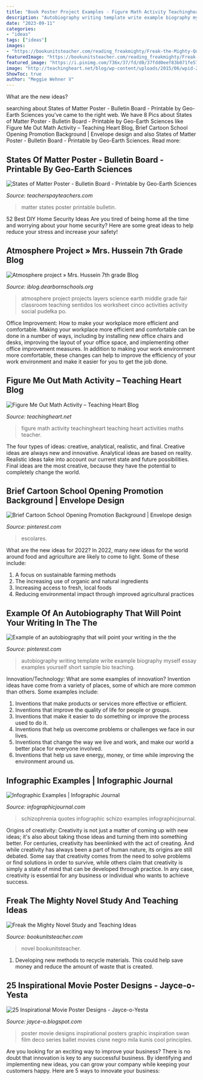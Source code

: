 ```yaml
---
title: "Book Poster Project Examples - Figure Math Activity Teachingheart Teaching Heart Activities Maths Teacher"
description: "Autobiography writing template write example biography myself essay examples yourself short sample bio teaching"
date: "2023-09-11"
categories:
- "ideas"
tags: ["ideas"]
images:
- "https://bookunitsteacher.com/reading_freakmighty/Freak-the-Mighty-Questions.png"
featuredImage: "https://bookunitsteacher.com/reading_freakmighty/Freak-the-Mighty-Questions.png"
featured_image: "https://i.pinimg.com/736x/37/fd/d0/37fdd0eef83b071fe5770518ba1630fd.jpg"
image: "http://teachingheart.net/blog/wp-content/uploads/2015/06/wpid-20150521_132808-e1434543988547.jpg"
ShowToc: true
author: "Meggie Wehner V"
---
```



What are the new ideas?
 

	

		
searching about States of Matter Poster - Bulletin Board - Printable by Geo-Earth Sciences you've came to the right web. We have 8 Pics about States of Matter Poster - Bulletin Board - Printable by Geo-Earth Sciences like Figure Me Out Math Activity – Teaching Heart Blog, Brief Cartoon School Opening Promotion Background | Envelope design and also States of Matter Poster - Bulletin Board - Printable by Geo-Earth Sciences. Read more:
		
    
## States Of Matter Poster - Bulletin Board - Printable By Geo-Earth Sciences

<img loading=lazy src="https://ecdn.teacherspayteachers.com/thumbitem/States-of-Matter-Poster-Bulletin-Board-Printable-2735681-1500873533/original-2735681-1.jpg" onerror="this.onerror=null;this.src='https://tse1.mm.bing.net/th?id=OIP.CAOlgIRSByJv0ZXMIJLNNQAAAA&amp;pid=15.1';" alt="States of Matter Poster - Bulletin Board - Printable by Geo-Earth Sciences">

_Source: teacherspayteachers.com_

>matter states poster printable bulletin. 

	

52 Best DIY Home Security Ideas
Are you tired of being home all the time and worrying about your home security? Here are some great ideas to help reduce your stress and increase your safety!

    
## Atmosphere Project » Mrs. Hussein 7th Grade Blog

<img loading=lazy src="http://iblog.dearbornschools.org/husseih/wp-content/uploads/sites/883/2016/04/atmosphere-project1.jpg" onerror="this.onerror=null;this.src='https://tse3.mm.bing.net/th?id=OIP.AyN9x4lxzWbo6c8mhEBNNgAAAA&amp;pid=15.1';" alt="Atmosphere project » Mrs. Hussein 7th grade Blog">

_Source: iblog.dearbornschools.org_

>atmosphere project projects layers science earth middle grade fair classroom teaching sentidos los worksheet cinco activities activity social pudełka po. 

	

Office Improvement: How to make your workplace more efficient and comfortable.
Making your workplace more efficient and comfortable can be done in a number of ways, including by installing new office chairs and desks, improving the layout of your office space, and implementing other office improvement measures. In addition to making your work environment more comfortable, these changes can help to improve the efficiency of your work environment and make it easier for you to get the job done.

    
## Figure Me Out Math Activity – Teaching Heart Blog

<img loading=lazy src="http://teachingheart.net/blog/wp-content/uploads/2015/06/wpid-20150521_132808-e1434543988547.jpg" onerror="this.onerror=null;this.src='https://tse2.mm.bing.net/th?id=OIP.3aUussu2KLW2FtllJg1uQQHaNK&amp;pid=15.1';" alt="Figure Me Out Math Activity – Teaching Heart Blog">

_Source: teachingheart.net_

>figure math activity teachingheart teaching heart activities maths teacher. 

	

The four types of ideas: creative, analytical, realistic, and final.
Creative ideas are always new and innovative. Analytical ideas are based on reality. Realistic ideas take into account our current state and future possibilities. Final ideas are the most creative, because they have the potential to completely change the world.

    
## Brief Cartoon School Opening Promotion Background | Envelope Design

<img loading=lazy src="https://i.pinimg.com/736x/06/0b/c9/060bc9a047ace200861cee56ba227d15.jpg" onerror="this.onerror=null;this.src='https://tse1.mm.bing.net/th?id=OIP.yegg8sMpRChykGIseGYvWAHaLH&amp;pid=15.1';" alt="Brief Cartoon School Opening Promotion Background | Envelope design">

_Source: pinterest.com_

>escolares. 

	

What are the new ideas for 2022?
In 2022, many new ideas for the world around food and agriculture are likely to come to light. Some of these include: 
1. A focus on sustainable farming methods 
2. The increasing use of organic and natural ingredients 
3. Increasing access to fresh, local foods 
4. Reducing environmental impact through improved agricultural practices 

    
## Example Of An Autobiography That Will Point Your Writing In The The

<img loading=lazy src="https://i.pinimg.com/736x/37/fd/d0/37fdd0eef83b071fe5770518ba1630fd.jpg" onerror="this.onerror=null;this.src='https://tse4.mm.bing.net/th?id=OIP.E8l09AGu3rSf98duK4JA0gHaKe&amp;pid=15.1';" alt="Example of an autobiography that will point your writing in the the">

_Source: pinterest.com_

>autobiography writing template write example biography myself essay examples yourself short sample bio teaching. 

	

Innovation/Technology: What are some examples of innovation?
Invention ideas have come from a variety of places, some of which are more common than others. Some examples include:
1. Inventions that make products or services more effective or efficient. 
2. Inventions that improve the quality of life for people or groups. 
3. Inventions that make it easier to do something or improve the process used to do it. 
4. Inventions that help us overcome problems or challenges we face in our lives. 
5. Inventions that change the way we live and work, and make our world a better place for everyone involved. 
6. Inventions that help us save energy, money, or time while improving the environment around us.

    
## Infographic Examples | Infographic Journal

<img loading=lazy src="https://infographicjournal.com/images/gallery/schizophrenia.jpg" onerror="this.onerror=null;this.src='https://tse3.mm.bing.net/th?id=OIP.SYg7smP2X1uimncPK_tfdAHaEo&amp;pid=15.1';" alt="Infographic Examples | Infographic Journal">

_Source: infographicjournal.com_

>schizophrenia quotes infographic schizo examples infographicjournal. 

	

Origins of creativity:
Creativity is not just a matter of coming up with new ideas; it's also about taking those ideas and turning them into something better. For centuries, creativity has beenlinked with the act of creating. And while creativity has always been a part of human nature, its origins are still debated. Some say that creativity comes from the need to solve problems or find solutions in order to survive, while others claim that creativity is simply a state of mind that can be developed through practice. In any case, creativity is essential for any business or individual who wants to achieve success.

    
## Freak The Mighty Novel Study And Teaching Ideas

<img loading=lazy src="https://bookunitsteacher.com/reading_freakmighty/Freak-the-Mighty-Questions.png" onerror="this.onerror=null;this.src='https://tse1.mm.bing.net/th?id=OIP.P9itk6ClxKR4imuxjrVgoAAAAA&amp;pid=15.1';" alt="Freak the Mighty Novel Study and Teaching Ideas">

_Source: bookunitsteacher.com_

>novel bookunitsteacher. 

	

1. Developing new methods to recycle materials. This could help save money and reduce the amount of waste that is created.

    
## 25 Inspirational Movie Poster Designs - Jayce-o-Yesta

<img loading=lazy src="http://4.bp.blogspot.com/-cfgSlO3PCV8/UIWyWVsA50I/AAAAAAAAMQU/Kh2EDdLiYmA/s1600/inspirational-movie-poster-designs-2.jpg" onerror="this.onerror=null;this.src='https://tse3.mm.bing.net/th?id=OIP.e6IAjuF7IbVleUpw0NoSlgHaK4&amp;pid=15.1';" alt="25 Inspirational Movie Poster Designs - Jayce-o-Yesta">

_Source: jayce-o.blogspot.com_

>poster movie designs inspirational posters graphic inspiration swan film deco series ballet movies cisne negro mila kunis cool principles. 

	

Are you looking for an exciting way to improve your business? There is no doubt that innovation is key to any successful business. By identifying and implementing new ideas, you can grow your company while keeping your customers happy. Here are 5 ways to innovate your business: 

